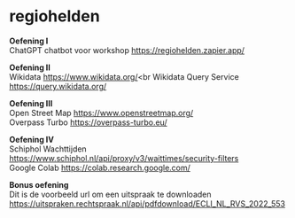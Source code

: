 # regiohelden

**Oefening I**<br>
ChatGPT chatbot voor workshop 
https://regiohelden.zapier.app/

**Oefening II**<br>
Wikidata
https://www.wikidata.org/<br
Wikidata Query Service
https://query.wikidata.org/

**Oefening III**<br>
Open Street Map
https://www.openstreetmap.org/<br>
Overpass Turbo
https://overpass-turbo.eu/

**Oefening IV**<br>
Schiphol Wachttijden
https://www.schiphol.nl/api/proxy/v3/waittimes/security-filters<br>
Google Colab
https://colab.research.google.com/

**Bonus oefening**<br>
Dit is de voorbeeld url om een uitspraak te downloaden
https://uitspraken.rechtspraak.nl/api/pdfdownload/ECLI_NL_RVS_2022_553

